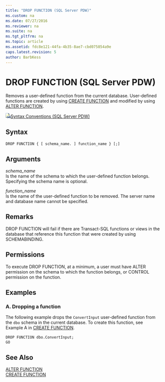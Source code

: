 ```yaml
---
title: "DROP FUNCTION (SQL Server PDW)"
ms.custom: na
ms.date: 07/27/2016
ms.reviewer: na
ms.suite: na
ms.tgt_pltfrm: na
ms.topic: article
ms.assetid: fdc8e121-44fa-4b35-8ae7-cbd075854a9e
caps.latest.revision: 5
author: BarbKess
---
```

# DROP FUNCTION (SQL Server PDW)
Removes a user-defined function from the current database. User-defined functions are created by using [CREATE FUNCTION](../Topic/CREATE%20FUNCTION.md) and modified by using [ALTER FUNCTION](../Topic/ALTER%20FUNCTION.md).  
  
![Topic link icon](../sqlpdw/media/Topic_Link.gif "Topic_Link")[Syntax Conventions (SQL Server PDW)](../sqlpdw/syntax-conventions-sql-server-pdw.md)  
  
## Syntax  
  
```  
DROP FUNCTION { [ schema_name. ] function_name } [;]  
```  
  
## Arguments  
*schema_name*  
Is the name of the schema to which the user-defined function belongs. Specifying the schema name is optional.  
  
*function_name*  
Is the name of the user-defined function to be removed. The server name and database name cannot be specified.  
  
## Remarks  
DROP FUNCTION will fail if there are Transact\-SQL functions or views in the database that reference this function that were created by using SCHEMABINDING.  
  
## Permissions  
To execute DROP FUNCTION, at a minimum, a user must have ALTER permission on the schema to which the function belongs, or CONTROL permission on the function.  
  
## Examples  
  
### A. Dropping a function  
The following example drops the `ConvertInput` user-defined function from the `dbo` schema in the  current database. To create this function, see Example A in [CREATE FUNCTION](../Topic/CREATE%20FUNCTION.md).  
  
```  
DROP FUNCTION dbo.ConvertInput;  
GO  
```  
  
## See Also  
[ALTER FUNCTION](../Topic/ALTER%20FUNCTION.md)  
[CREATE FUNCTION](../Topic/CREATE%20FUNCTION.md)  
  
